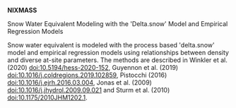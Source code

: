 **NIXMASS**

Snow Water Equivalent Modeling with the 'Delta.snow' Model and Empirical Regression Models

Snow water equivalent is modeled with the process based 'delta.snow' model and empirical regression models using relationships between density and diverse at-site parameters.
The methods are described in Winkler et al. (2020) <doi:10.5194/hess-2020-152>, Guyennon et al. (2019) <doi:10.1016/j.coldregions.2019.102859>, 
Pistocchi (2016) <doi:10.1016/j.ejrh.2016.03.004>, Jonas et al. (2009) <doi:10.1016/j.jhydrol.2009.09.021> and Sturm et al. (2010) <doi:10.1175/2010JHM1202.1>.
